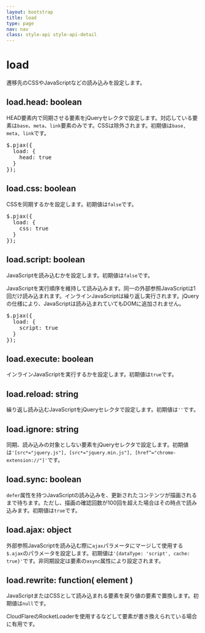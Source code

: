 ```yaml
---
layout: bootstrap
title: load
type: page
nav: nav
class: style-api style-api-detail
---
```


# load
遷移先のCSSやJavaScriptなどの読み込みを設定します。

## load.head: boolean
HEAD要素内で同期させる要素をjQueryセレクタで設定します。対応している要素は`base`、`meta`、`link`要素のみです。CSSは除外されます。初期値は`base, meta, link`です。

<pre class="sh brush: js;">
$.pjax({
  load: {
    head: true
  }
});
</pre>

## load.css: boolean
CSSを同期するかを設定します。初期値は`false`です。

<pre class="sh brush: js;">
$.pjax({
  load: {
    css: true
  }
});
</pre>

## load.script: boolean
JavaScriptを読み込むかを設定します。初期値は`false`です。

JavaScriptを実行順序を維持して読み込みます。同一の外部参照JavaScriptは1回だけ読み込まれます。インラインJavaScriptは繰り返し実行されます。jQueryの仕様により、JavaScriptは読み込まれていてもDOMに追加されません。

<pre class="sh brush: js;">
$.pjax({
  load: {
    script: true
  }
});
</pre>

## load.execute: boolean
インラインJavaScriptを実行するかを設定します。初期値は`true`です。

## load.reload: string
繰り返し読み込むJavaScriptをjQueryセレクタで設定します。初期値は`''`です。

## load.ignore: string
同期、読み込みの対象としない要素をjQueryセレクタで設定します。初期値は`'[src*="jquery.js"], [src*="jquery.min.js"], [href^="chrome-extension://"]'`です。

## load.sync: boolean
`defer`属性を持つJavaScriptの読み込みを、更新されたコンテンツが描画されるまで待ちます。ただし、描画の確認回数が100回を超えた場合はその時点で読み込みます。初期値は`true`です。

## load.ajax: object
外部参照JavaScriptを読み込む際に`ajax`パラメータにマージして使用する`$.ajax`のパラメータを設定します。初期値は`'{dataType: 'script', cache: true}'`です。非同期設定は要素の`async`属性により設定されます。

## load.rewrite: function( element )
JavaScriptまたはCSSとして読み込まれる要素を戻り値の要素で置換します。初期値は`null`です。

CloudFlareのRocketLoaderを使用するなどして要素が書き換えられている場合に有用です。

